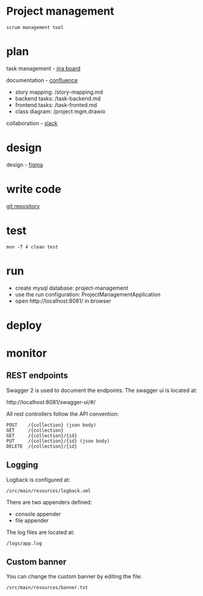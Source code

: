 # Project management
`scrum management tool`

# plan
task management - [jira board](https://freeminions.atlassian.net/jira/software/projects/DEV/boards/2)

documentation - [confluence](https://freeminions.atlassian.net/wiki/spaces/FM/pages/131171/Team+strategies)

- story mapping: /story-mapping.md
- backend tasks: /task-backend.md
- frontend tasks: /task-fronted.md
- class diagram: /project mgm.drawio

collaboration - [slack](freeminions.slack.com)

# design
design - [figma](https://www.figma.com/files/team/720697583435508813/free-minions?fuid=720697471832871306)

# write code
[git repository](https://github.com/cosminbucur/project-management)

# test
```mvn -T 4 clean test```

# run

- create mysql database: project-management
- use the run configuration: ProjectManagementApplication
- open http://localhost:8081/ in browser

# deploy

# monitor

## REST endpoints

Swagger 2 is used to document the endpoints. The swagger ui is located at:

http://localhost:8081/swagger-ui/#/

All rest controllers follow the API convention:

    POST    /{collection} (json body)
    GET     /{collection}
    GET     /{collection}/{id}
    PUT     /{collection}/{id} (json body)
    DELETE  /{collection}/{id}

## Logging

Logback is configured at:

    /src/main/resources/logback.xml

There are two appenders defined:

- console appender
- file appender

The log files are located at:

    /logs/app.log

## Custom banner

You can change the custom banner by editing the file:

    /src/main/resources/banner.txt
